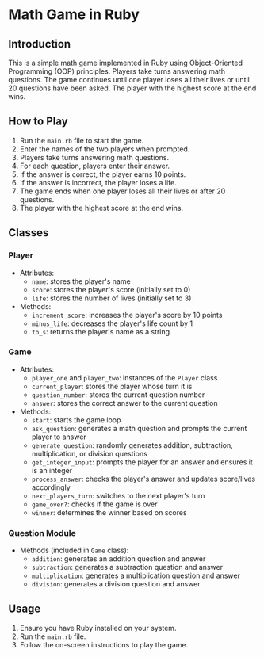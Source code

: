 # Math Game in Ruby

## Introduction
This is a simple math game implemented in Ruby using Object-Oriented Programming (OOP) principles. Players take turns answering math questions. The game continues until one player loses all their lives or until 20 questions have been asked. The player with the highest score at the end wins.

## How to Play
1. Run the `main.rb` file to start the game.
2. Enter the names of the two players when prompted.
3. Players take turns answering math questions.
4. For each question, players enter their answer.
5. If the answer is correct, the player earns 10 points.
6. If the answer is incorrect, the player loses a life.
7. The game ends when one player loses all their lives or after 20 questions.
8. The player with the highest score at the end wins.

## Classes
### Player
- Attributes:
  - `name`: stores the player's name
  - `score`: stores the player's score (initially set to 0)
  - `life`: stores the number of lives (initially set to 3)
- Methods:
  - `increment_score`: increases the player's score by 10 points
  - `minus_life`: decreases the player's life count by 1
  - `to_s`: returns the player's name as a string

### Game
- Attributes:
  - `player_one` and `player_two`: instances of the `Player` class
  - `current_player`: stores the player whose turn it is
  - `question_number`: stores the current question number
  - `answer`: stores the correct answer to the current question
- Methods:
  - `start`: starts the game loop
  - `ask_question`: generates a math question and prompts the current player to answer
  - `generate_question`: randomly generates addition, subtraction, multiplication, or division questions
  - `get_integer_input`: prompts the player for an answer and ensures it is an integer
  - `process_answer`: checks the player's answer and updates score/lives accordingly
  - `next_players_turn`: switches to the next player's turn
  - `game_over?`: checks if the game is over
  - `winner`: determines the winner based on scores

### Question Module
- Methods (included in `Game` class):
  - `addition`: generates an addition question and answer
  - `subtraction`: generates a subtraction question and answer
  - `multiplication`: generates a multiplication question and answer
  - `division`: generates a division question and answer

## Usage
1. Ensure you have Ruby installed on your system.
2. Run the `main.rb` file.
3. Follow the on-screen instructions to play the game.
